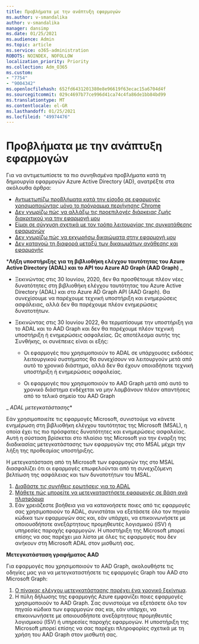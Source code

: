 ```yaml
---
title: Προβλήματα με την ανάπτυξη εφαρμογών
ms.author: v-smandalika
author: v-smandalika
manager: dansimp
ms.date: 01/25/2021
ms.audience: Admin
ms.topic: article
ms.service: o365-administration
ROBOTS: NOINDEX, NOFOLLOW
localization_priority: Priority
ms.collection: Adm_O365
ms.custom:
- "7754"
- "9004342"
ms.openlocfilehash: 652fd6431201380e8e96619f63ecac15a6704d4f
ms.sourcegitcommit: 029c4697b77ce996d41ca74c4fa86de1bb84bd99
ms.translationtype: MT
ms.contentlocale: el-GR
ms.lasthandoff: 01/25/2021
ms.locfileid: "49974476"
---
```

# <a name="issues-developing-applications"></a>Προβλήματα με την ανάπτυξη εφαρμογών

Για να αντιμετωπίσετε τα πιο συνηθισμένα προβλήματα κατά τη δημιουργία εφαρμογών Azure Active Directory (AD), ανατρέξτε στα ακόλουθα άρθρα:

- [Αντιμετωπίζω προβλήματα κατά την είσοδο σε εφαρμογές χρησιμοποιώντας μόνο το πρόγραμμα περιήγησης Chrome](https://docs.microsoft.com/office365/troubleshoot/miscellaneous/chrome-behavior-affects-applications) 
- [Δεν γνωρίζω πώς να αλλάξω τις προεπιλογές διάρκειας ζωής διακριτικού για την εφαρμογή μου](https://docs.microsoft.com/azure/active-directory/develop/registration-config-change-token-lifetime-how-to) 
- [Είμαι σε σύγχυση σχετικά με τον τρόπο λειτουργίας της συγκατάθεσης εφαρμογών](https://docs.microsoft.com/azure/active-directory/application-dev-consent-framework) 
- [Δεν γνωρίζω πώς να εκχωρήσω δικαιώματα στην εφαρμογή μου](https://docs.microsoft.com/azure/active-directory/manage-apps/configure-user-consent) 
- [Δεν κατανοώ τη διαφορά μεταξύ των δικαιωμάτων ανάθεσης και εφαρμογής](https://docs.microsoft.com/azure/active-directory/develop/delegated-and-app-perms)

***Λήξη υποστήριξης για τη βιβλιοθήκη ελέγχου ταυτότητας του Azure Active Directory (ADAL) και το API του Azure AD Graph (AAD Graph)** _

- Ξεκινώντας στις 30 Ιουνίου, 2020, δεν θα προσθέτουμε πλέον νέες δυνατότητες στη βιβλιοθήκη ελέγχου ταυτότητας του Azure Active Directory (ADAL) και στο Azure AD Graph API (AAD Graph). Θα συνεχίσουμε να παρέχουμε τεχνική υποστήριξη και ενημερώσεις ασφάλειας, αλλά δεν θα παρέχουμε πλέον ενημερώσεις δυνατοτήτων.

- Ξεκινώντας στις 30 Ιουνίου 2022, θα τερματίσουμε την υποστήριξη για το ADAL και το AAD Graph και δεν θα παρέχουμε πλέον τεχνική υποστήριξη ή ενημερώσεις ασφαλείας. Ως αποτέλεσμα αυτής της Συνθήκης, οι συνέπειες είναι οι εξής:

    - Οι εφαρμογές που χρησιμοποιούν το ADAL σε υπάρχουσες εκδόσεις λειτουργικού συστήματος θα συνεχίσουν να λειτουργούν μετά από αυτό το χρονικό διάστημα, αλλά δεν θα έχουν οποιαδήποτε τεχνική υποστήριξη ή ενημερώσεις ασφαλείας.

    - Οι εφαρμογές που χρησιμοποιούν το AAD Graph μετά από αυτό το χρονικό διάστημα ενδέχεται να μην λαμβάνουν πλέον απαντήσεις από το τελικό σημείο του AAD Graph

_ *ADAL μετεγκατάστασης**

Εάν χρησιμοποιείτε τις εφαρμογές Microsoft, συνιστούμε να κάνετε ενημέρωση στη βιβλιοθήκη ελέγχου ταυτότητας της Microsoft (MSAL), η οποία έχει τις πιο πρόσφατες δυνατότητες και ενημερώσεις ασφαλείας. Αυτή η σύσταση βρίσκεται στο πλαίσιο της Microsoft για την έναρξη της διαδικασίας μετεγκατάστασης των εφαρμογών της στο MSAL μέχρι την λήξη της προθεσμίας υποστήριξης. 

Η μετεγκατάσταση από τη Microsoft των εφαρμογών της στο MSAL διασφαλίζει ότι οι εφαρμογές επωφελούνται από τη συνεχιζόμενη βελτίωση της ασφάλειας και των δυνατοτήτων του MSAL.

1. [Διαβάστε τις συνήθεις ερωτήσεις για το ADAL](https://docs.microsoft.com/azure/active-directory/develop/msal-migration#frequently-asked-questions-faq) 
2. [Μάθετε πώς μπορείτε να μετεγκαταστήσετε εφαρμογές σε βάση ανά πλατφόρμα](https://docs.microsoft.com/azure/active-directory/develop/msal-migration#frequently-asked-questions-faq) 
3. Εάν χρειάζεστε βοήθεια για να κατανοήσετε ποιες από τις εφαρμογές σας χρησιμοποιούν το ADAL, συνιστάται να εξετάσετε όλο τον πηγαίο κώδικα των εφαρμογών σας και, εάν υπάρχει, να επικοινωνήσετε με οποιουσδήποτε ανεξάρτητους προμηθευτές λογισμικού (ISV) ή υπηρεσίες παροχής εφαρμογών. Η υποστήριξη της Microsoft μπορεί επίσης να σας παρέχει μια λίστα με όλες τις εφαρμογές που δεν ανήκουν στη Microsoft ADAL στον μισθωτή σας.

**Μετεγκατάσταση γραφήματος AAD**

Για εφαρμογές που χρησιμοποιούν το AAD Graph, ακολουθήστε τις οδηγίες μας για να μετεγκαταστήσετε τις εφαρμογές Graph του AAD στο Microsoft Graph:

1. [Ο πίνακας ελέγχου μετεγκατάστασης παρέχει ένα χρονικό ξεκίνημα](https://docs.microsoft.com/graph/migrate-azure-ad-graph-planning-checklist). 
2. Η πύλη δήλωσης της εφαρμογής Azure εμφανίζει ποιες εφαρμογές χρησιμοποιούν το AAD Graph. Σας συνιστούμε να εξετάσετε όλο τον πηγαίο κώδικα των εφαρμογών σας και, εάν υπάρχει, να επικοινωνήσετε με οποιουσδήποτε ανεξάρτητους προμηθευτές λογισμικού (ISV) ή υπηρεσίες παροχής εφαρμογών. Η υποστήριξη της Microsoft μπορεί επίσης να σας παρέχει πληροφορίες σχετικά με τη χρήση του AAD Graph στον μισθωτή σας.







